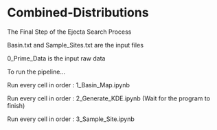 # Combined-Distributions
The Final Step of the Ejecta Search Process

Basin.txt and Sample_Sites.txt are the input files

0_Prime_Data is the input raw data

To run the pipeline...

Run every cell in order :  1_Basin_Map.ipynb

Run every cell in order : 2_Generate_KDE.ipynb
(Wait for the program to finish)

Run every cell in order : 3_Sample_Site.ipynb
